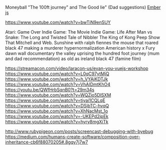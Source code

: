 Moneyball
"The 100ft journey" and The Good lie" (Dad suggestions)
[Ember js](https://www.youtube.com/watch?v=f-6Qd3nuv4w)

https://www.youtube.com/watch?v=bwTiN9enSUY

Atari: Game Over
Indie Game: The Movie
Indie Game: Life After
Man vs Snake: The Long and Twisted Tale of Nibbler
The King of Kong
Peep Show
That Mitchell and Web.
Sunshine with ralph fiennes
the mouse that roared
black 47
making a murderer
hypernormalization
American history x
Fury
dawn wall documentary
the valley uprising
the hundred foot journey (mum and dad recommendation)
as old as ireland
black 47 (famine film)

https://streamacon.com/video/laracon-us/evan-you-vuejs-workshop
https://www.youtube.com/watch?v=L0qC97ytMjQ
https://www.youtube.com/watch?v=h_VYAjKDTJk
https://www.youtube.com/watch?v=VhAIDmtKhO4
https://youtu.be/QWfHrbSqnB0?t=29m34s
https://www.youtube.com/watch?v=WQZio5DlSXM
https://www.youtube.com/watch?v=tiyai1CQLqE
https://www.youtube.com/watch?v=DSjbTC-hvqQ
https://www.youtube.com/watch?v=XhNacMst_1o
https://www.youtube.com/watch?v=-UKEPd2ipEk
https://www.youtube.com/watch?v=hyry8mgXiTk

http://www.rubypigeon.com/posts/screencast-debugging-with-byebug
https://medium.com/humans-create-software/composition-over-inheritance-cb6f88070205#.8gqy7j7w7
